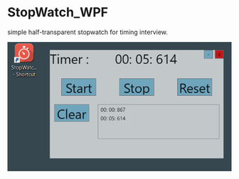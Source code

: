 # StopWatch_WPF

simple half-transparent stopwatch for timing interview.

<img src="StopWatch_WPF/Image/readme.PNG" >
